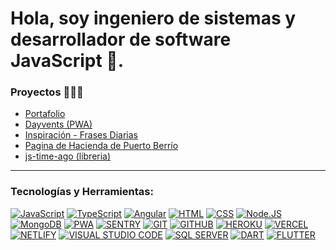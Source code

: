 # Hola, soy ingeniero de sistemas y desarrollador de software JavaScript 👋.

### Proyectos 🧑🏻‍💻

- [Portafolio](https://www.robert-dev.com/)
- [Dayvents (PWA)](https://dayvents.com/)
- [Inspiración - Frases Diarias](https://play.google.com/store/apps/details?id=com.fraseapp.dev)
- [Pagina de Hacienda de Puerto Berrío](https://frontend-secretary-treasury-pb.vercel.app/)
- [js-time-ago (libreria)](https://www.npmjs.com/package/js-time-ago)

---

### Tecnologías y Herramientas:

[![JavaScript](https://img.shields.io/badge/JavaScript-F7DF1E?style=for-the-badge&logo=javascript&logoColor=black)]()
[![TypeScript](https://img.shields.io/badge/TypeScript-007ACC?style=for-the-badge&logo=typescript&logoColor=white)]()
[![Angular](https://img.shields.io/badge/Angular-DD0031?style=for-the-badge&logo=angular&logoColor=white)]()
[![HTML](https://img.shields.io/badge/HTML-239120?style=for-the-badge&logo=html5&logoColor=white)]()
[![CSS](https://img.shields.io/badge/CSS3-1572B6?style=for-the-badge&logo=css3&logoColor=white)]()
[![Node.JS](https://img.shields.io/badge/Node.js-43853D?style=for-the-badge&logo=node.js&logoColor=white)]()
[![MongoDB](https://img.shields.io/badge/MongoDB-4EA94B?style=for-the-badge&logo=mongodb&logoColor=white)]()
[![PWA](https://img.shields.io/badge/pwa-%2331A8FF?style=for-the-badge&logo=pwa&logoColor=white)]()
[![SENTRY](https://img.shields.io/badge/Sentry-E44C30?style=for-the-badge&logo=sentry&logoColor=white)]()
[![GIT](https://img.shields.io/badge/GIT-E44C30?style=for-the-badge&logo=git&logoColor=white)]()
[![GITHUB](https://img.shields.io/badge/GitHub-100000?style=for-the-badge&logo=github&logoColor=white)]()
[![HEROKU](https://img.shields.io/badge/Heroku-430098?style=for-the-badge&logo=heroku&logoColor=white)]()
[![VERCEL](https://img.shields.io/badge/Vercel-000000?style=for-the-badge&logo=vercel&logoColor=white)]()
[![NETLIFY](https://img.shields.io/badge/Netlify-00C7B7?style=for-the-badge&logo=netlify&logoColor=white)]()
[![VISUAL STUDIO CODE](https://img.shields.io/badge/Visual_Studio_Code-0078D4?style=for-the-badge&logo=visual%20studio%20code&logoColor=white)]()
[![SQL SERVER](https://img.shields.io/badge/Microsoft_SQL_Server-CC2927?style=for-the-badge&logo=microsoft-sql-server&logoColor=white)]()
[![DART](https://img.shields.io/badge/Dart-0175C2?style=for-the-badge&logo=dart&logoColor=white)]()
[![FLUTTER](https://img.shields.io/badge/Flutter-02569B?style=for-the-badge&logo=flutter&logoColor=white)]()


